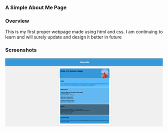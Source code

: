 ### A Simple About Me Page

### Overview
This is my first proper webpage made using html and css. I am continuing to learn and will surely update and design it better in future

### Screenshots
![Alt text](screenshot.png)

